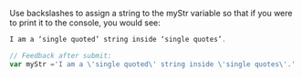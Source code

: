 
Use backslashes to assign a string to the myStr variable so that if you were to print it to the console, you would see:
 
```javascript
I am a ‘single quoted’ string inside ‘single quotes’.

// Feedback after submit:
var myStr ='I am a \'single quoted\' string inside \'single quotes\'.'

```